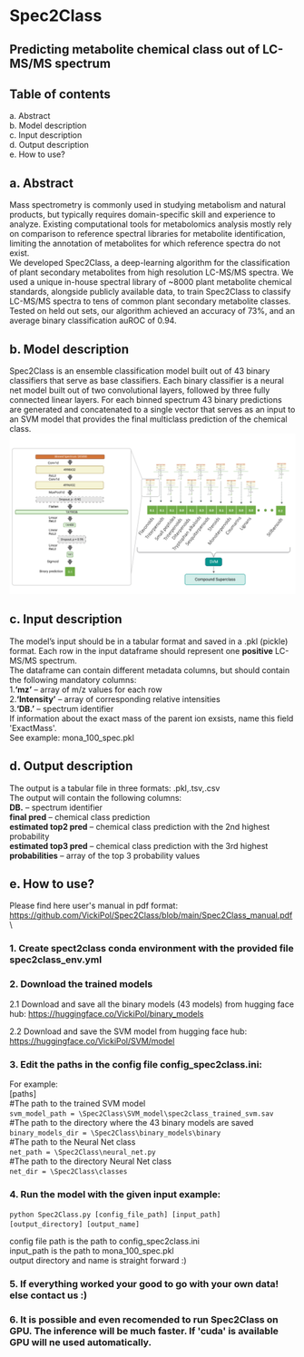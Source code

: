 Spec2Class
==========

Predicting metabolite chemical class out of LC-MS/MS spectrum
-------------------------------------------------------------

Table of contents
-----------------

a. Abstract  
b. Model description  
c. Input description  
d. Output description  
e. How to use?  
  

a. Abstract
-----------

Mass spectrometry is commonly used in studying metabolism and natural products, but typically requires domain-specific skill and experience to analyze. Existing computational tools for metabolomics analysis mostly rely on comparison to reference spectral libraries for metabolite identification, limiting the annotation of metabolites for which reference spectra do not exist.  
We developed Spec2Class, a deep-learning algorithm for the classification of plant secondary metabolites from high resolution LC-MS/MS spectra. We used a unique in-house spectral library of ~8000 plant metabolite chemical standards, alongside publicly available data, to train Spec2Class to classify LC-MS/MS spectra to tens of common plant secondary metabolite classes. Tested on held out sets, our algorithm achieved an accuracy of 73%, and an average binary classification auROC of 0.94.

b. Model description
--------------------

Spec2Class is an ensemble classification model built out of 43 binary classifiers that serve as base classifiers. Each binary classifier is a neural net model built out of two convolutional layers, followed by three fully connected linear layers. For each binned spectrum 43 binary predictions are generated and concatenated to a single vector that serves as an input to an SVM model that provides the final multiclass prediction of the chemical class.  
![image](https://github.com/VickiPol/Spec2Class/blob/main/architecture_v1.png)

c. Input description
--------------------

The model’s input should be in a tabular format and saved in a .pkl (pickle) format. Each row in the input dataframe should represent one **positive** LC-MS/MS spectrum.  
The dataframe can contain different metadata columns, but should contain the following mandatory columns:  
1.**‘mz’** – array of m/z values for each row  
2.**‘Intensity’** – array of corresponding relative intensities  
3.**‘DB.’** – spectrum identifier  
If information about the exact mass of the parent ion exsists, name this field 'ExactMass'.  
See example: mona\_100\_spec.pkl  

d. Output description
---------------------

The output is a tabular file in three formats: .pkl,.tsv,.csv  
The output will contain the following columns:  
**DB.** – spectrum identifier  
**final pred** – chemical class prediction  
**estimated top2 pred** – chemical class prediction with the 2nd highest probability  
**estimated top3 pred** – chemical class prediction with the 3rd highest  
**probabilities** – array of the top 3 probability values  

e. How to use?
--------------

Please find here user's manual in pdf format:\
https://github.com/VickiPol/Spec2Class/blob/main/Spec2Class_manual.pdf \
### 1\. Create spect2class conda environment with the provided file spec2class_env.yml  
  
### 2\. Download the trained models  
2.1 Download and save all the binary models (43 models) from hugging face hub: https://huggingface.co/VickiPol/binary_models  
  
2.2 Download and save the SVM model from hugging face hub: https://huggingface.co/VickiPol/SVM/model  
  
### 3\. Edit the paths in the config file config_spec2class.ini:  
  
For example:  
\[paths\]  
#The path to the trained SVM model\
`svm_model_path = \Spec2Class\SVM_model\spec2class_trained_svm.sav` \
#The path to the directory where the 43 binary models are saved \
`binary_models_dir = \Spec2Class\binary_models\binary`   
#The path to the Neural Net class   
`net_path = \Spec2Class\neural_net.py`    
#The path to the directory Neural Net class   
`net_dir = \Spec2Class\classes`   
  
### 4\. Run the model with the given input example:  
  
`python Spec2Class.py [config_file_path] [input_path] [output_directory] [output_name]`  
  
config file path is the path to config\_spec2class.ini  
input\_path is the path to mona\_100\_spec.pkl  
output directory and name is straight forward :)  
  
### 5\. If everything worked your good to go with your own data! else contact us :)  
  
### 6\. It is possible and even recomended to run Spec2Class on GPU. The inference will be much faster. If 'cuda' is available GPU will ne used automatically.
